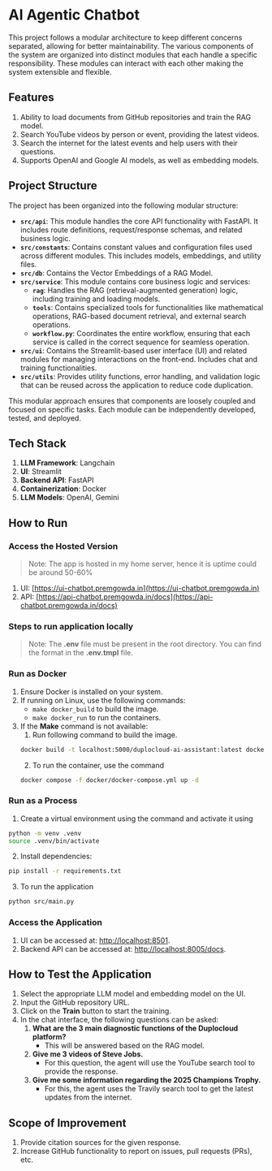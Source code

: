# AI Agentic Chatbot

This project follows a modular architecture to keep different concerns separated, allowing for better maintainability. The various components of the system are organized into distinct modules that each handle a specific responsibility. These modules can interact with each other making the system extensible and flexible.

## Features

1. Ability to load documents from GitHub repositories and train the RAG model.
2. Search YouTube videos by person or event, providing the latest videos.
3. Search the internet for the latest events and help users with their questions.
4. Supports OpenAI and Google AI models, as well as embedding models.

## Project Structure

The project has been organized into the following modular structure:

- **`src/api`**: This module handles the core API functionality with FastAPI. It includes route definitions, request/response schemas, and related business logic.
- **`src/constants`**: Contains constant values and configuration files used across different modules. This includes models, embeddings, and utility files.
- **`src/db`**: Contains the Vector Embeddings of a RAG Model.
- **`src/service`**: This module contains core business logic and services:
    - **`rag`**: Handles the RAG (retrieval-augmented generation) logic, including training and loading models.
    - **`tools`**: Contains specialized tools for functionalities like mathematical operations, RAG-based document retrieval, and external search operations.
    - **`workflow.py`**: Coordinates the entire workflow, ensuring that each service is called in the correct sequence for seamless operation.
- **`src/ui`**: Contains the Streamlit-based user interface (UI) and related modules for managing interactions on the front-end. Includes chat and training functionalities.
- **`src/utils`**: Provides utility functions, error handling, and validation logic that can be reused across the application to reduce code duplication.

This modular approach ensures that components are loosely coupled and focused on specific tasks. Each module can be independently developed, tested, and deployed.

## Tech Stack

1. **LLM Framework**: Langchain
2. **UI**: Streamlit
3. **Backend API**: FastAPI
4. **Containerization**: Docker
5. **LLM Models**: OpenAI, Gemini

## How to Run

### Access the Hosted Version

>Note: The app is hosted in my home server, hence it is uptime could be around 50-60%

1. UI: [https://ui-chatbot.premgowda.in](https://ui-chatbot.premgowda.in)
2. API: [https://api-chatbot.premgowda.in/docs](https://api-chatbot.premgowda.in/docs)

### Steps to run application locally 

>Note: The **.env** file must be present in the root directory. You can find the format in the **.env.tmpl** file.

### Run as Docker

1. Ensure Docker is installed on your system.
2. If running on Linux, use the following commands:
    - `make docker_build` to build the image.
    - `make docker_run` to run the containers.
3. If the **Make** command is not available:
    1. Run following command to build the image. 
    ```bash
    docker build -t localhost:5000/duplocloud-ai-assistant:latest docker/Dockerfile
    ```
    2. To run the container, use the command 
    ```bash 
    docker compose -f docker/docker-compose.yml up -d
    ```

### Run as a Process

1. Create a virtual environment using the command and activate it using
```bash
python -m venv .venv
source .venv/bin/activate
```
2. Install dependencies: 
```bash 
pip install -r requirements.txt
```
3. To run the application
```bash
python src/main.py
```

### Access the Application

1. UI can be accessed at: [http://localhost:8501](http://localhost:8501).
2. Backend API can be accessed at: [http://localhost:8005/docs](http://localhost:8005/docs).

## How to Test the Application

1. Select the appropriate LLM model and embedding model on the UI.
2. Input the GitHub repository URL.
3. Click on the **Train** button to start the training.
4. In the chat interface, the following questions can be asked:
    1. **What are the 3 main diagnostic functions of the Duplocloud platform?**
        - This will be answered based on the RAG model.
    2. **Give me 3 videos of Steve Jobs.**
        - For this question, the agent will use the YouTube search tool to provide the response.
    3. **Give me some information regarding the 2025 Champions Trophy.**
        - For this, the agent uses the Travily search tool to get the latest updates from the internet.

## Scope of Improvement

1. Provide citation sources for the given response.
2. Increase GitHub functionality to report on issues, pull requests (PRs), etc.